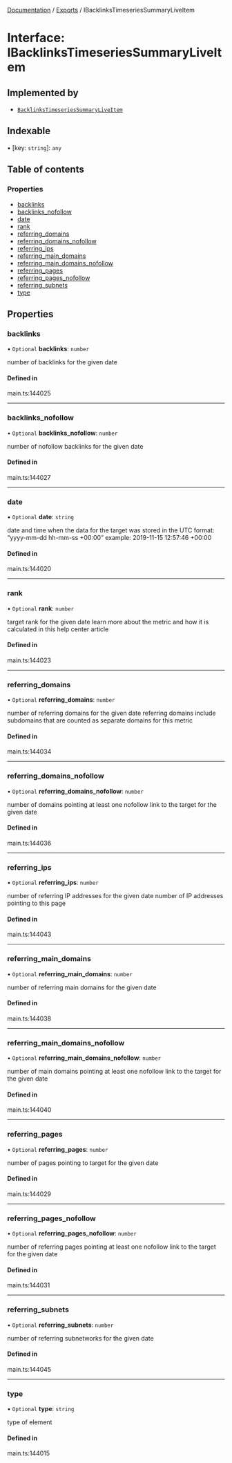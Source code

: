 [Documentation](../README.md) / [Exports](../modules.md) / IBacklinksTimeseriesSummaryLiveItem

# Interface: IBacklinksTimeseriesSummaryLiveItem

## Implemented by

- [`BacklinksTimeseriesSummaryLiveItem`](../classes/BacklinksTimeseriesSummaryLiveItem.md)

## Indexable

▪ [key: `string`]: `any`

## Table of contents

### Properties

- [backlinks](IBacklinksTimeseriesSummaryLiveItem.md#backlinks)
- [backlinks\_nofollow](IBacklinksTimeseriesSummaryLiveItem.md#backlinks_nofollow)
- [date](IBacklinksTimeseriesSummaryLiveItem.md#date)
- [rank](IBacklinksTimeseriesSummaryLiveItem.md#rank)
- [referring\_domains](IBacklinksTimeseriesSummaryLiveItem.md#referring_domains)
- [referring\_domains\_nofollow](IBacklinksTimeseriesSummaryLiveItem.md#referring_domains_nofollow)
- [referring\_ips](IBacklinksTimeseriesSummaryLiveItem.md#referring_ips)
- [referring\_main\_domains](IBacklinksTimeseriesSummaryLiveItem.md#referring_main_domains)
- [referring\_main\_domains\_nofollow](IBacklinksTimeseriesSummaryLiveItem.md#referring_main_domains_nofollow)
- [referring\_pages](IBacklinksTimeseriesSummaryLiveItem.md#referring_pages)
- [referring\_pages\_nofollow](IBacklinksTimeseriesSummaryLiveItem.md#referring_pages_nofollow)
- [referring\_subnets](IBacklinksTimeseriesSummaryLiveItem.md#referring_subnets)
- [type](IBacklinksTimeseriesSummaryLiveItem.md#type)

## Properties

### backlinks

• `Optional` **backlinks**: `number`

number of backlinks for the given date

#### Defined in

main.ts:144025

___

### backlinks\_nofollow

• `Optional` **backlinks\_nofollow**: `number`

number of nofollow backlinks for the given date

#### Defined in

main.ts:144027

___

### date

• `Optional` **date**: `string`

date and time when the data for the target was stored
in the UTC format: “yyyy-mm-dd hh-mm-ss +00:00”
example:
2019-11-15 12:57:46 +00:00

#### Defined in

main.ts:144020

___

### rank

• `Optional` **rank**: `number`

target rank for the given date
learn more about the metric and how it is calculated in this help center article

#### Defined in

main.ts:144023

___

### referring\_domains

• `Optional` **referring\_domains**: `number`

number of referring domains for the given date
referring domains include subdomains that are counted as separate domains for this metric

#### Defined in

main.ts:144034

___

### referring\_domains\_nofollow

• `Optional` **referring\_domains\_nofollow**: `number`

number of domains pointing at least one nofollow link to the target for the given date

#### Defined in

main.ts:144036

___

### referring\_ips

• `Optional` **referring\_ips**: `number`

number of referring IP addresses for the given date
number of IP addresses pointing to this page

#### Defined in

main.ts:144043

___

### referring\_main\_domains

• `Optional` **referring\_main\_domains**: `number`

number of referring main domains for the given date

#### Defined in

main.ts:144038

___

### referring\_main\_domains\_nofollow

• `Optional` **referring\_main\_domains\_nofollow**: `number`

number of main domains pointing at least one nofollow link to the target for the given date

#### Defined in

main.ts:144040

___

### referring\_pages

• `Optional` **referring\_pages**: `number`

number of pages pointing to target for the given date

#### Defined in

main.ts:144029

___

### referring\_pages\_nofollow

• `Optional` **referring\_pages\_nofollow**: `number`

number of referring pages pointing at least one nofollow link to the target for the given date

#### Defined in

main.ts:144031

___

### referring\_subnets

• `Optional` **referring\_subnets**: `number`

number of referring subnetworks for the given date

#### Defined in

main.ts:144045

___

### type

• `Optional` **type**: `string`

type of element

#### Defined in

main.ts:144015
